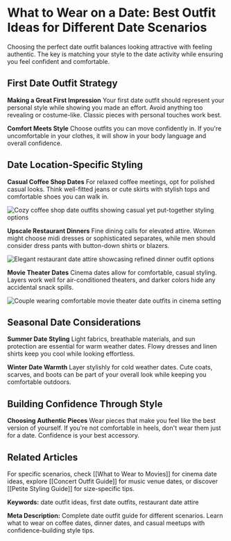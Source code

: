 # What to Wear on a Date: Best Outfit Ideas for Different Date Scenarios

Choosing the perfect date outfit balances looking attractive with feeling authentic. The key is matching your style to the date activity while ensuring you feel confident and comfortable.

## First Date Outfit Strategy

**Making a Great First Impression**
Your first date outfit should represent your personal style while showing you made an effort. Avoid anything too revealing or costume-like. Classic pieces with personal touches work best.

**Comfort Meets Style**
Choose outfits you can move confidently in. If you're uncomfortable in your clothes, it will show in your body language and overall confidence.

## Date Location-Specific Styling

**Casual Coffee Shop Dates**
For relaxed coffee meetings, opt for polished casual looks. Think well-fitted jeans or cute skirts with stylish tops and comfortable shoes you can walk in.

![Cozy coffee shop date outfits showing casual yet put-together styling options](/content/images/date-outfit/coffee-shop-date-outfits.jpg)

**Upscale Restaurant Dinners**
Fine dining calls for elevated attire. Women might choose midi dresses or sophisticated separates, while men should consider dress pants with button-down shirts or blazers.

![Elegant restaurant date attire showcasing refined dinner outfit options](/content/images/date-outfit/upscale-restaurant-date-attire.jpg)

**Movie Theater Dates**
Cinema dates allow for comfortable, casual styling. Layers work well for air-conditioned theaters, and darker colors hide any accidental snack spills.

![Couple wearing comfortable movie theater date outfits in cinema setting](/content/images/date-outfit/movie-theater-couple-outfits.jpg)

## Seasonal Date Considerations

**Summer Date Styling**
Light fabrics, breathable materials, and sun protection are essential for warm weather dates. Flowy dresses and linen shirts keep you cool while looking effortless.

**Winter Date Warmth**
Layer stylishly for cold weather dates. Cute coats, scarves, and boots can be part of your overall look while keeping you comfortable outdoors.

## Building Confidence Through Style

**Choosing Authentic Pieces**
Wear pieces that make you feel like the best version of yourself. If you're not comfortable in heels, don't wear them just for a date. Confidence is your best accessory.

## Related Articles

For specific scenarios, check [[What to Wear to Movies]] for cinema date ideas, explore [[Concert Outfit Guide]] for music venue dates, or discover [[Petite Styling Guide]] for size-specific tips.

**Keywords:** date outfit ideas, first date outfits, restaurant date attire

**Meta Description:** Complete date outfit guide for different scenarios. Learn what to wear on coffee dates, dinner dates, and casual meetups with confidence-building style tips.



